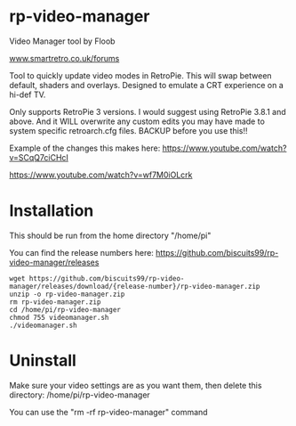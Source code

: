 

# rp-video-manager

Video Manager tool by Floob

www.smartretro.co.uk/forums

Tool to quickly update video modes in RetroPie. This will swap between default, shaders and overlays. Designed to emulate a CRT experience on a hi-def TV.

Only supports RetroPie 3 versions. I would suggest using RetroPie 3.8.1 and above. And it WILL overwrite any custom edits you may have made to system specific retroarch.cfg files. BACKUP before you use this!!

Example of the changes this makes here:
https://www.youtube.com/watch?v=SCqQ7ciCHcI

https://www.youtube.com/watch?v=wf7M0iOLcrk

Installation
============

This should be run from the home directory "/home/pi"

You can find the release numbers here:
https://github.com/biscuits99/rp-video-manager/releases

```
wget https://github.com/biscuits99/rp-video-manager/releases/download/{release-number}/rp-video-manager.zip
unzip -o rp-video-manager.zip
rm rp-video-manager.zip
cd /home/pi/rp-video-manager
chmod 755 videomanager.sh
./videomanager.sh
```

Uninstall
==========
Make sure your video settings are as you want them, then delete this directory:
/home/pi/rp-video-manager

You can use the "rm -rf rp-video-manager" command
